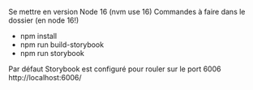 Se mettre en version Node 16
(nvm use 16)
Commandes à faire dans le dossier (en node 16!)

* npm install
* npm run build-storybook
* npm run storybook


Par défaut Storybook est configuré pour rouler sur le port 6006
http://localhost:6006/
